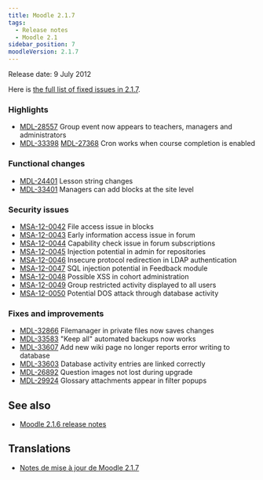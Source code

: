 ```yaml
---
title: Moodle 2.1.7
tags:
  - Release notes
  - Moodle 2.1
sidebar_position: 7
moodleVersion: 2.1.7
---
```


Release date: 9 July 2012

Here is [the full list of fixed issues in 2.1.7](http://tracker.moodle.org/secure/IssueNavigator!executeAdvanced.jspa?jqlQuery=project+%3D+mdl+AND+resolution+%3D+fixed+AND+fixVersion+in+%28%222.1.7%22%29+ORDER+BY+priority+DESC&runQuery=true&clear=true).

### Highlights

- [MDL-28557](https://tracker.moodle.org/browse/MDL-28557) Group event now appears to teachers, managers and administrators
- [MDL-33398](https://tracker.moodle.org/browse/MDL-33398) [MDL-27368](https://tracker.moodle.org/browse/MDL-27368) Cron works when course completion is enabled

### Functional changes

- [MDL-24401](https://tracker.moodle.org/browse/MDL-24401) Lesson string changes
- [MDL-33401](https://tracker.moodle.org/browse/MDL-33401) Managers can add blocks at the site level

### Security issues

- [MSA-12-0042](http://moodle.org/mod/forum/discuss.php?d=207148) File access issue in blocks
- [MSA-12-0043](http://moodle.org/mod/forum/discuss.php?d=207149) Early information access issue in forum
- [MSA-12-0044](http://moodle.org/mod/forum/discuss.php?d=207150) Capability check issue in forum subscriptions
- [MSA-12-0045](http://moodle.org/mod/forum/discuss.php?d=207151) Injection potential in admin for repositories
- [MSA-12-0046](http://moodle.org/mod/forum/discuss.php?d=207152) Insecure protocol redirection in LDAP authentication
- [MSA-12-0047](http://moodle.org/mod/forum/discuss.php?d=207153) SQL injection potential in Feedback module
- [MSA-12-0048](http://moodle.org/mod/forum/discuss.php?d=207154) Possible XSS in cohort administration
- [MSA-12-0049](http://moodle.org/mod/forum/discuss.php?d=207155) Group restricted activity displayed to all users
- [MSA-12-0050](http://moodle.org/mod/forum/discuss.php?d=207156) Potential DOS attack through database activity

### Fixes and improvements

- [MDL-32866](https://tracker.moodle.org/browse/MDL-32866) Filemanager in private files now saves changes
- [MDL-33583](https://tracker.moodle.org/browse/MDL-33583) "Keep all" automated backups now works
- [MDL-33607](https://tracker.moodle.org/browse/MDL-33607) Add new wiki page no longer reports error writing to database
- [MDL-33603](https://tracker.moodle.org/browse/MDL-33603) Database activity entries are linked correctly
- [MDL-26892](https://tracker.moodle.org/browse/MDL-26892) Question images not lost during upgrade
- [MDL-29924](https://tracker.moodle.org/browse/MDL-29924) Glossary attachments appear in filter popups

## See also

- [Moodle 2.1.6 release notes](/general/releases/2.1/2.1.6)

## Translations

- [Notes de mise à jour de Moodle 2.1.7](https://docs.moodle.org/fr/Notes_de_mise_à_jour_de_Moodle_2.1.7)
